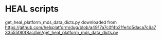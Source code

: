 # HEAL scripts

get_heal_platform_mds_data_dicts.py downloaded from https://github.com/helxplatform/dug/blob/a4917a7c0f4b21fe4d5daca7c6a733555f80f8ac/bin/get_heal_platform_mds_data_dicts.py <!-- markdownlint-disable-line no-bare-urls -->
